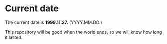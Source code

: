 # Current date

The current date is **1999.11.27.** (YYYY.MM.DD.)

This repository will be good when the world ends, so we will know how long it lasted.